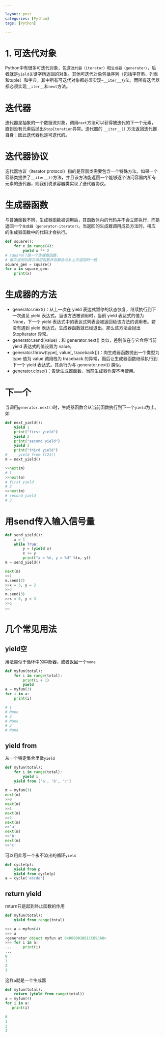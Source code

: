 ```yaml
---

layout: post
categories: [Python]
tags: [Python]

---
```


# 1. 可迭代对象

Python中有很多可迭代对象，包含`迭代器（iterator）`和`生成器（generator）`，后者就是`yield`关键字所返回的对象。其他可迭代对象包括序列（包括字符串、列表和tuple）和字典。其中所有可迭代对象都必须实现`—__iter__`方法，而所有迭代器都必须实现`__iter__`和`next`方法。

# 迭代器

迭代器是抽象的一个数据流对象，调用`next`方法可以获得被迭代的下一个元素，直到没有元素后抛出`StopIteration`异常。迭代器的 `__iter__()` 方法返回迭代器自身；因此迭代器也是可迭代的。

# 迭代器协议

迭代器协议（iterator protocol）指的是容器类需要包含一个特殊方法。如果一个容器类提供了` __iter__() `方法，并且该方法能返回一个能够逐个访问容器内所有元素的迭代器，则我们说该容器类实现了迭代器协议。

# 生成器函数

与普通函数不同，生成器函数被调用后，其函数体内的代码并不会立即执行，而是返回一个`生成器（generator-iterator）`。当返回的生成器调用成员方法时，相应的生成器函数中的代码才会执行。

```Python
def square():
    for x in range(4):
        yield x ** 2
# square()是一个生成器函数，
# 每次返回后再次调用函数状态都会与从上次返回时一致
square_gen = square()
for x in square_gen:
    print(x)

```

# 生成器的方法

- generator.next()：从上一次在 yield 表达式暂停的状态恢复，继续执行到下一次遇见 yield 表达式。当该方法被调用时，当前 yield 表达式的值为 None，下一个 yield 表达式中的表达式列表会被返回给该方法的调用者。若没有遇到 yield 表达式，生成器函数就已经退出，那么该方法会抛出 StopIterator 异常。
- generator.send(value)：和 generator.next() 类似，差别仅在与它会将当前 yield 表达式的值设置为 value。
- generator.throw(type[, value[, traceback]])：向生成器函数抛出一个类型为 type 值为 value 调用栈为 traceback 的异常，而后让生成器函数继续执行到下一个 yield 表达式。其余行为与 generator.next() 类似。
- generator.close()：告诉生成器函数，当前生成器作废不再使用。 

# 下一个

当调用`generator.next()`时，生成器函数会从当前函数执行到下一个`yield`为止。如

```Python
def next_yield():
    yield 1
    print("first yield")
    yield 2
    print("second yield")
    yield 3
    print("third yield")
#     yield from f123()
m = next_yield()

>>next(m)
# 1
>>next(m)
# first yield
# 2
>>next(m)
# second yield
# 3
```

# 用send传入输入信号量

```Python
def send_yield():
    x = 1
    while True:
        y = (yield x)
        x += y
        print("x = %d, y = %d" %(x, y))
m = send_yield()

next(m)
>>1
m.send(2)
>>x = 3, y = 2
>>3
m.send(3)
>>x = 6, y = 3
>>6
……
```

# 几个常见用法

## yield空

用法类似于循环中的中断器，或者返回一个`none`

```Python
def myfun(total):
    for i in range(total):
        print(i + 1)
        yield
a = myfun(3)
for i in a:
    print(i)

# 1
# None
# 2
# None
# 3
# None

```	

## yield from

从一个特定集合里做`yield`

```Python
def myfun(total):
    for i in range(total):
        yield i
    yield from ['a', 'b', 'c']
    
m = myfun(3)
next(m)
>>0
next(m)
>>1
next(m)
>>2
next(m)
>>'a'
next(m)
>>'b'
next(m)
>>'c'
```

可以用此写一个永不溢出的循环`yield`

```Python
def cycle(p):
    yield from p
    yield from cycle(p)
a = cycle('abcde')
```

## return yield

return只是起到终止函数的作用

```Python
def myfun(total):
    yield from range(total)

>>> a = myfun(4)
>>> a
<generator object myfun at 0x000001B61CCB9CA8>
>>> for i in a:
...     print(i)
...
0
1
2
3
```

这样`a`就是一个生成器

```python
def myfun(total):
	return (yield from range(total))
a = myfun(4)
for i in a:
   print(i)
   
0
1
2
3
```